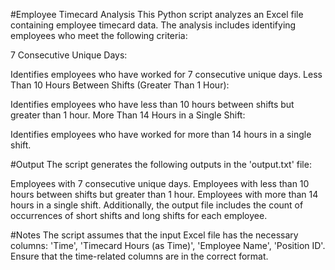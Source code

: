 #Employee Timecard Analysis
This Python script analyzes an Excel file containing employee timecard data. The analysis includes identifying employees who meet the following criteria:

7 Consecutive Unique Days:

Identifies employees who have worked for 7 consecutive unique days.
Less Than 10 Hours Between Shifts (Greater Than 1 Hour):

Identifies employees who have less than 10 hours between shifts but greater than 1 hour.
More Than 14 Hours in a Single Shift:

Identifies employees who have worked for more than 14 hours in a single shift.

#Output
The script generates the following outputs in the 'output.txt' file:

Employees with 7 consecutive unique days.
Employees with less than 10 hours between shifts but greater than 1 hour.
Employees with more than 14 hours in a single shift.
Additionally, the output file includes the count of occurrences of short shifts and long shifts for each employee.

#Notes
The script assumes that the input Excel file has the necessary columns: 'Time', 'Timecard Hours (as Time)', 'Employee Name', 'Position ID'.
Ensure that the time-related columns are in the correct format.
